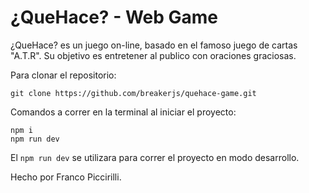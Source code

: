 # ¿QueHace? - Web Game
¿QueHace? es un juego on-line, basado en el famoso juego de cartas "A.T.R".
Su objetivo es entretener al publico con oraciones graciosas.

Para clonar el repositorio:
```
git clone https://github.com/breakerjs/quehace-game.git
```

Comandos a correr en la terminal al iniciar el proyecto:
```
npm i
npm run dev

```
El ```npm run dev``` se utilizara para correr el proyecto en modo desarrollo.

Hecho por Franco Piccirilli.
